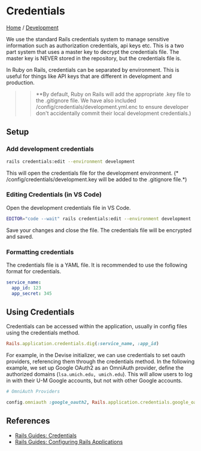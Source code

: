 # Credentials
[Home](./README.md) / [Development](development/README.md)

We use the standard Rails credentials system to manage sensitive information such as authorization credentials, api keys etc. This is a two part system that uses a master key to decrypt the credentials file. The master key is NEVER stored in the repository, but the credentials file is. 

In Ruby on Rails, credentials can be separated by environment. This is useful for things like API keys that are different in development and production.


>> **By default, Ruby on Rails will add the appropriate .key file to the .gitignore file. We have also included /config/credentials/development.yml.enc to ensure developer don't accidentally commit their local development credentials.)

## Setup

### Add development credentials

```bash
rails credentials:edit --environment development
```

This will open the credentials file for the development environment. (* /config/credentials/development.key will be added to the .gitignore file.*)

### Editing Credentials (in VS Code)

Open the development credentials file in VS Code.
```bash
EDITOR="code --wait" rails credentials:edit --environment development
```

Save your changes and close the file. The credentials file will be encrypted and saved.

### Formatting credentials

The credentials file is a YAML file. It is recommended to use the following format for credentials.

```yaml
service_name:
  app_id: 123
  app_secret: 345
```

## Using Credentials

Credentials can be accessed within the application, usually in config files using the credentials method.

```ruby
Rails.application.credentials.dig(:service_name, :app_id)
```

For example, in the Devise initializer, we can use credentials to set oauth providers, referencing them through the credentials method. In the following example, we set up Google OAuth2 as an OmniAuth provider, define the authorized domains (```lsa.umich.edu, umich.edu```). This will allow users to log in with their U-M Google accounts, but not with other Google accounts.

```ruby
# OmniAuth Providers

config.omniauth :google_oauth2, Rails.application.credentials.google_oauth2[:APP_ID], Rails.application.credentials.google_oauth2[:APP_SECRET], scope: "userinfo.email, userinfo.profile", prompt: "select_account", image_aspect_ratio: "square", image_size: 50, hd: %w[umich.edu lsa.umich.edu]
```

## References

- [Rails Guides: Credentials](https://guides.rubyonrails.org/security.html#custom-credentials)
- [Rails Guides: Configuring Rails Applications](https://guides.rubyonrails.org/configuring.html#creating-and-customizing-rails-generators)